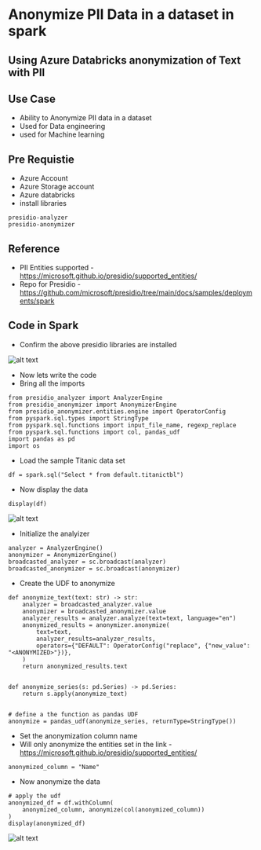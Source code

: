 # Anonymize PII Data in a dataset in spark

## Using Azure Databricks anonymization of Text with PII

## Use Case

- Ability to Anonymize PII data in a dataset
- Used for Data engineering
- used for Machine learning

## Pre Requistie

- Azure Account
- Azure Storage account
- Azure databricks
- install libraries

```
presidio-analyzer
presidio-anonymizer
```

## Reference

- PII Entities supported - https://microsoft.github.io/presidio/supported_entities/
- Repo for Presidio - https://github.com/microsoft/presidio/tree/main/docs/samples/deployments/spark

## Code in Spark

- Confirm the above presidio libraries are installed

![alt text](https://github.com/balakreshnan/Samples2021/blob/main/adb/images/presidio1.jpg "Service Health")

- Now lets write the code
- Bring all the imports

```
from presidio_analyzer import AnalyzerEngine
from presidio_anonymizer import AnonymizerEngine
from presidio_anonymizer.entities.engine import OperatorConfig
from pyspark.sql.types import StringType
from pyspark.sql.functions import input_file_name, regexp_replace
from pyspark.sql.functions import col, pandas_udf
import pandas as pd
import os
```

- Load the sample Titanic data set

```
df = spark.sql("Select * from default.titanictbl")
```

- Now display the data

```
display(df)
```

![alt text](https://github.com/balakreshnan/Samples2021/blob/main/adb/images/presidio2.jpg "Service Health")

- Initialize the analyizer

```
analyzer = AnalyzerEngine()
anonymizer = AnonymizerEngine()
broadcasted_analyzer = sc.broadcast(analyzer)
broadcasted_anonymizer = sc.broadcast(anonymizer)
```

- Create the UDF to anonymize

```
def anonymize_text(text: str) -> str:
    analyzer = broadcasted_analyzer.value
    anonymizer = broadcasted_anonymizer.value
    analyzer_results = analyzer.analyze(text=text, language="en")
    anonymized_results = anonymizer.anonymize(
        text=text,
        analyzer_results=analyzer_results,
        operators={"DEFAULT": OperatorConfig("replace", {"new_value": "<ANONYMIZED>"})},
    )
    return anonymized_results.text


def anonymize_series(s: pd.Series) -> pd.Series:
    return s.apply(anonymize_text)


# define a the function as pandas UDF
anonymize = pandas_udf(anonymize_series, returnType=StringType())
```

- Set the anonymization column name
- Will only anonymize the entities set in the link - https://microsoft.github.io/presidio/supported_entities/

```
anonymized_column = "Name"
```

- Now anonymize the data

```
# apply the udf
anonymized_df = df.withColumn(
    anonymized_column, anonymize(col(anonymized_column))
)
display(anonymized_df)
```

![alt text](https://github.com/balakreshnan/Samples2021/blob/main/adb/images/presidio3.jpg "Service Health")